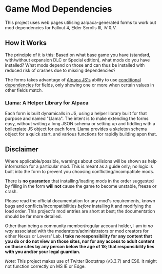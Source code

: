 # Game Mod Dependencies

This project uses web pages utilising aalpaca-generated forms to work out mod dependencies for Fallout 4, Elder Scrolls III, IV &amp; V.

## How it Works

The principle of it is this: Based on what base game you have (standard, with/without expansion DLC or Special edition), what mods do you have installed? What mods depend on those and can thus be installed with reduced risk of crashes due to missing dependencies?

The forms takes advantage of [Alpaca JS's](http://alpacajs.org/) ability to use [conditional dependencies](http://www.alpacajs.org/docs/api/conditional-dependencies.html) for fields, only showing one or more when certain values in other fields match.

### Llama: A Helper Library for Alpaca

Each form is built dynamicalls in JS, using a helper library built for that purpose and named "Llama". The intent is to make extending the forms easy, without writing a long JSON schema or setting up and fiddling with a boilerplate JS object for each form. Llama provides a skeleton schema object for a quick start, and various functions for rapidly building apon that.

## Disclaimer

Where applicable/possible, warnings about collisions will be shown as help information for a particular mod. This is meant as a guide only; no logic is built into the form to prevent you choosing conflicting/incompatible mods.

There is **no guarantee** that installing/loading mods in the order suggested by filling in the form **will not** cause the game to become unstable, freeze or crash.

Please read the official documentation for any mod's requirements, known bugs and conflicts/incompatibilities _before_ installing it and modifying the load order. This project's mod entries are short at best; the documentation should be far more detailed.

Other than being a community member/regular account holder, I am _in no way_ associated with the moderators/administrators or mod creators for either Nexus or Lovers' Lab. **I take no responsibility for any content that you do or do not view on those sites, nor for any access to adult content on those sites by any person below the age of 18; that responsibility lies with you and/or your legal guardian.**

_Note:_ This project makes use of Twitter Bootstrap (v3.3.7) and ES6. It might not function correctly on MS IE or Edge.
